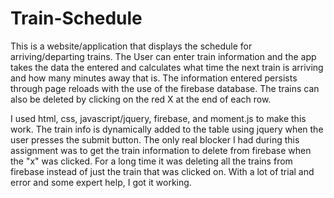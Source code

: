# Train-Schedule

This is a website/application that displays the schedule for arriving/departing trains.  The User can enter train information and the app takes the data the entered and calculates what time the next train is arriving and how many minutes away that is.  The information entered persists through page reloads with the use of the firebase database.  The trains can also be deleted by clicking on the red X at the end of each row. 

I used html, css, javascript/jquery, firebase, and moment.js to make this work.  The train info is dynamically added to the table using jquery when the user presses the submit button.  The only real blocker I had during this assignment was to get the train information to delete from firebase when the "x" was clicked.  For a long time it was deleting all the trains from firebase instead of just the train that was clicked on.  With a lot of trial and error and some expert help, I got it working.